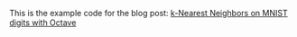 This is the example code for the blog post: [k-Nearest Neighbors on MNIST digits with Octave](/2015-08-10-k-nearest-neighbours-on-mnist-digits-with-octave.md/)

